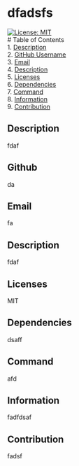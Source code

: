 # dfadsfs

[![License: MIT](https://img.shields.io/badge/License-MIT-yellow.svg)](https://opensource.org/licenses/MIT)
<br>
    # Table of Contents
    <br>
    1. [Description](#description)
    <br>
    2. [GitHub Username](#name)
    <br>
    3. [Email](#email)
    <br>
    4. [Description](#description)
    <br>
    5. [Licenses](#license)
    <br>
    6. [Dependencies](#dependencies)
    <br>
    7. [Command](#command)
    <br>
    8. [Information](#repo)
    <br>
    9. [Contribution](#contribution)
    <br>

## Description
fdaf

## Github
da

## Email
fa

## Description
fdaf

## Licenses
MIT

## Dependencies
dsaff

## Command
afd

## Information
fadfdsaf

## Contribution
fadsf









